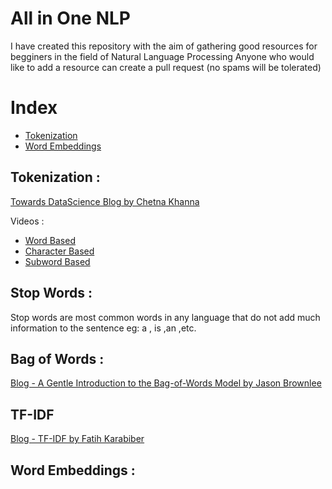 # All in One NLP
I have created this repository with the aim of gathering good resources for begginers in the field of Natural Language Processing
Anyone who would like to add a resource can create a pull request (no spams will be tolerated)

# Index
- [Tokenization](#tokenization)
- [Word Embeddings](#word-embeddings)

## Tokenization :

[Towards DataScience Blog by Chetna Khanna](https://towardsdatascience.com/word-subword-and-character-based-tokenization-know-the-difference-ea0976b64e17)

Videos : 
- [Word Based ](https://youtu.be/nhJxYji1aho?si=7jRFznfTE_rwxWS1)
- [Character Based](https://www.youtube.com/watch?v=ssLq_EK2jLE&t=23s)
- [Subword Based](https://www.youtube.com/watch?v=zHvTiHr506c)

## Stop Words : 

Stop words are most common words in any language that do not add much information to the sentence eg: a , is ,an ,etc.


## Bag of Words :

[Blog - A Gentle Introduction to the Bag-of-Words Model
by Jason Brownlee](https://machinelearningmastery.com/gentle-introduction-bag-words-model/)

## TF-IDF

[Blog - TF-IDF by Fatih Karabiber](https://www.learndatasci.com/glossary/tf-idf-term-frequency-inverse-document-frequency/)
## Word Embeddings :
